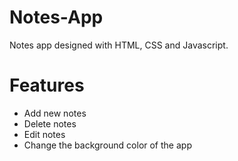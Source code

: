 # Notes-App
Notes app designed with HTML, CSS and Javascript.

# Features
- Add new notes
- Delete notes 
- Edit notes
- Change the background color of the app

